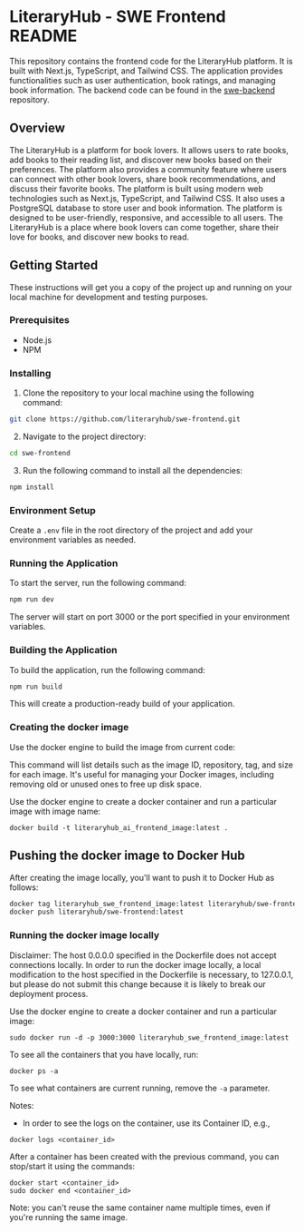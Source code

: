 # LiteraryHub - SWE Frontend README

This repository contains the frontend code for the LiteraryHub platform. It is built with Next.js, TypeScript, and Tailwind CSS. The application provides functionalities such as user authentication, book ratings, and managing book information. The backend code can be found in the [swe-backend](https://github.com/LiteraryHub/swe-backend) repository.

## Overview

The LiteraryHub is a platform for book lovers. It allows users to rate books, add books to their reading list, and discover new books based on their preferences. The platform also provides a community feature where users can connect with other book lovers, share book recommendations, and discuss their favorite books. The platform is built using modern web technologies such as Next.js, TypeScript, and Tailwind CSS. It also uses a PostgreSQL database to store user and book information. The platform is designed to be user-friendly, responsive, and accessible to all users. The LiteraryHub is a place where book lovers can come together, share their love for books, and discover new books to read. 

## Getting Started

These instructions will get you a copy of the project up and running on your local machine for development and testing purposes.

### Prerequisites

- Node.js
- NPM

### Installing

1. Clone the repository to your local machine using the following command:

```sh
git clone https://github.com/literaryhub/swe-frontend.git
```

2. Navigate to the project directory:

```sh
cd swe-frontend
```

3. Run the following command to install all the dependencies:

```sh
npm install
```

### Environment Setup

Create a `.env` file in the root directory of the project and add your environment variables as needed.

### Running the Application

To start the server, run the following command:

```sh
npm run dev
```

The server will start on port 3000 or the port specified in your environment variables.

### Building the Application

To build the application, run the following command:

```sh
npm run build
```

This will create a production-ready build of your application.

### Creating the docker image
Use the docker engine to build the image from current code:

This command will list details such as the image ID, repository, tag, and size for each image. It's useful for managing your Docker images, including removing old or unused ones to free up disk space.


Use the docker engine to create a docker container and run a particular image with image name:
```
docker build -t literaryhub_ai_frontend_image:latest .
```

## Pushing the docker image to Docker Hub
After creating the image locally, you'll want to push it to Docker Hub as follows:

```bash
docker tag literaryhub_swe_frontend_image:latest literaryhub/swe-frontend:latest
docker push literaryhub/swe-frontend:latest
```

### Running the docker image locally

Disclaimer: The host 0.0.0.0 specified in the Dockerfile does not accept connections locally.
In order to run the docker image locally, a local modification to the host specified in the Dockerfile
is necessary, to 127.0.0.1, but please do not submit this change because it is likely to break our
deployment process.

Use the docker engine to create a docker container and run a particular image:
```
sudo docker run -d -p 3000:3000 literaryhub_swe_frontend_image:latest
```

To see all the containers that you have locally, run:

```
docker ps -a
```

To see what containers are current running, remove the `-a` parameter.

Notes: 
- In order to see the logs on the container, use its Container ID, e.g.,
```
docker logs <container_id>
```

After a container has been created with the previous command, you can stop/start it using the commands:
```
docker start <container_id>
sudo docker end <container_id>
```
Note: you can't reuse the same container name multiple times, even if you're running the same image.

